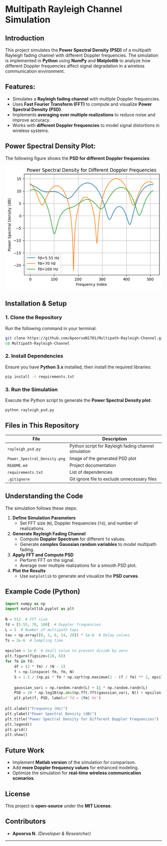 
# Multipath Rayleigh Channel Simulation

## Introduction
This project simulates the **Power Spectral Density (PSD)** of a multipath Rayleigh fading channel with different Doppler frequencies. The simulation is implemented in **Python** using **NumPy** and **Matplotlib** to analyze how different Doppler frequencies affect signal degradation in a wireless communication environment.

## Features:
- Simulates a **Rayleigh fading channel** with multiple Doppler frequencies.
- Uses **Fast Fourier Transform (FFT)** to compute and visualize **Power Spectral Density (PSD)**.
- Implements **averaging over multiple realizations** to reduce noise and improve accuracy.
- Works with **different Doppler frequencies** to model signal distortions in wireless systems.

## Power Spectral Density Plot:
The following figure shows the **PSD for different Doppler frequencies**:

![Power Spectral Density](Power_Spectral_Density.png)

## Installation & Setup
### **1. Clone the Repository**
Run the following command in your terminal:
```bash
git clone https://github.com/ApoorvaN1701/Multipath-Rayleigh-Channel.git
cd Multipath-Rayleigh-Channel
```

### **2. Install Dependencies**
Ensure you have **Python 3.x** installed, then install the required libraries:
```bash
pip install -r requirements.txt
```

### **3. Run the Simulation**
Execute the Python script to generate the **Power Spectral Density plot**:
```bash
python rayleigh_psd.py
```

## Files in This Repository
| File | Description |
|------|-------------|
| `rayleigh_psd.py` | Python script for Rayleigh fading channel simulation |
| `Power_Spectral_Density.png` | Image of the generated PSD plot |
| `README.md` | Project documentation |
| `requirements.txt` | List of dependencies |
| `.gitignore` | Git ignore file to exclude unnecessary files |

## Understanding the Code
The simulation follows these steps:
1. **Define Simulation Parameters**
   - Set FFT size (`N`), Doppler frequencies (`fd`), and number of realizations.
2. **Generate Rayleigh Fading Channel**
   - Compute **Doppler Spectrum** for different `fd` values.
   - Generate **complex Gaussian random variables** to model multipath fading.
3. **Apply FFT and Compute PSD**
   - Perform FFT on the signal.
   - Average over multiple realizations for a smooth PSD plot.
4. **Plot the Results**
   - Use `matplotlib` to generate and visualize the **PSD curves**.

## Example Code (Python)
```python
import numpy as np
import matplotlib.pyplot as plt

N = 512  # FFT size
fd = [5.55, 70, 100]  # Doppler frequencies
L = 5  # Number of multipath taps
tau = np.array([0, 2, 8, 14, 20]) * 1e-6  # Delay values
Ts = 2e-6  # Sampling time

epsilon = 1e-6  # Small value to prevent divide by zero
plt.figure(figsize=(10, 6))
for fm in fd:
    df = (2 * fm) / (N - 1)
    f = np.linspace(-fm, fm, N)
    S = 1.5 / (np.pi * fm * np.sqrt(np.maximum(1 - (f / fm) ** 2, epsilon)))
    
    gaussian_vari = np.random.randn(L) + 1j * np.random.randn(L)
    PSD = 20 * np.log10(np.abs(np.fft.fft(gaussian_vari, N)) + epsilon)
    plt.plot(f, PSD, label=f'fd = {fm} Hz')

plt.xlabel("Frequency (Hz)")
plt.ylabel("Power Spectral Density (dB)")
plt.title("Power Spectral Density for Different Doppler Frequencies")
plt.legend()
plt.grid()
plt.show()
```

## Future Work
- Implement **Matlab version** of the simulation for comparison.
- Add **more Doppler frequency values** for enhanced modeling.
- Optimize the simulation for **real-time wireless communication scenarios**.

## License
This project is **open-source** under the **MIT License**.

## Contributors
- **Apoorva N.** *(Developer & Researcher)*

---
